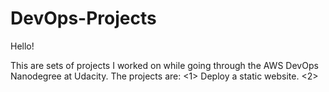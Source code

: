 # DevOps-Projects
Hello!

This are sets of projects I worked on while going through the AWS DevOps Nanodegree at Udacity.
The projects are:
<1> Deploy a static website.
<2> 
